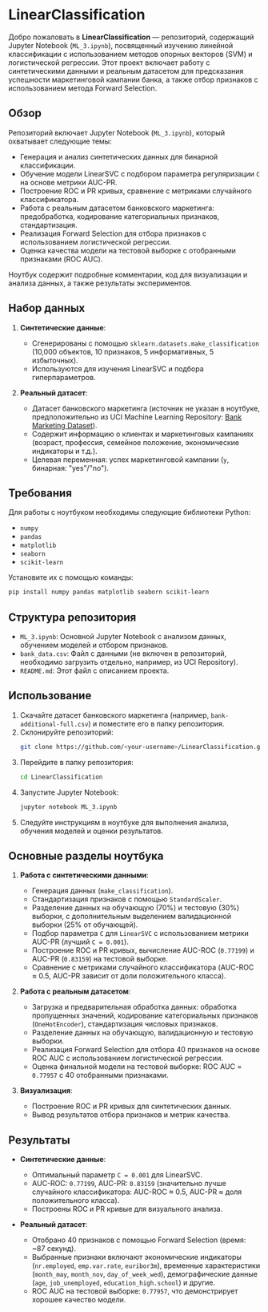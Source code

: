 # LinearClassification

Добро пожаловать в **LinearClassification** — репозиторий, содержащий Jupyter Notebook (`ML_3.ipynb`), посвященный изучению линейной классификации с использованием методов опорных векторов (SVM) и логистической регрессии. Этот проект включает работу с синтетическими данными и реальным датасетом для предсказания успешности маркетинговой кампании банка, а также отбор признаков с использованием метода Forward Selection.

## Обзор

Репозиторий включает Jupyter Notebook (`ML_3.ipynb`), который охватывает следующие темы:
- Генерация и анализ синтетических данных для бинарной классификации.
- Обучение модели LinearSVC с подбором параметра регуляризации `C` на основе метрики AUC-PR.
- Построение ROC и PR кривых, сравнение с метриками случайного классификатора.
- Работа с реальным датасетом банковского маркетинга: предобработка, кодирование категориальных признаков, стандартизация.
- Реализация Forward Selection для отбора признаков с использованием логистической регрессии.
- Оценка качества модели на тестовой выборке с отобранными признаками (ROC AUC).

Ноутбук содержит подробные комментарии, код для визуализации и анализа данных, а также результаты экспериментов.

## Набор данных

1. **Синтетические данные**:
   - Сгенерированы с помощью `sklearn.datasets.make_classification` (10,000 объектов, 10 признаков, 5 информативных, 5 избыточных).
   - Используются для изучения LinearSVC и подбора гиперпараметров.

2. **Реальный датасет**:
   - Датасет банковского маркетинга (источник не указан в ноутбуке, предположительно из UCI Machine Learning Repository: [Bank Marketing Dataset](https://archive.ics.uci.edu/ml/datasets/Bank+Marketing)).
   - Содержит информацию о клиентах и маркетинговых кампаниях (возраст, профессия, семейное положение, экономические индикаторы и т.д.).
   - Целевая переменная: успех маркетинговой кампании (`y`, бинарная: "yes"/"no").

## Требования

Для работы с ноутбуком необходимы следующие библиотеки Python:
- `numpy`
- `pandas`
- `matplotlib`
- `seaborn`
- `scikit-learn`

Установите их с помощью команды:
```bash
pip install numpy pandas matplotlib seaborn scikit-learn
```

## Структура репозитория

- `ML_3.ipynb`: Основной Jupyter Notebook с анализом данных, обучением моделей и отбором признаков.
- `bank_data.csv`: Файл с данными (не включен в репозиторий, необходимо загрузить отдельно, например, из UCI Repository).
- `README.md`: Этот файл с описанием проекта.

## Использование

1. Скачайте датасет банковского маркетинга (например, `bank-additional-full.csv`) и поместите его в папку репозитория.
2. Склонируйте репозиторий:
   ```bash
   git clone https://github.com/<your-username>/LinearClassification.git
   ```
3. Перейдите в папку репозитория:
   ```bash
   cd LinearClassification
   ```
4. Запустите Jupyter Notebook:
   ```bash
   jupyter notebook ML_3.ipynb
   ```
5. Следуйте инструкциям в ноутбуке для выполнения анализа, обучения моделей и оценки результатов.

## Основные разделы ноутбука

1. **Работа с синтетическими данными**:
   - Генерация данных (`make_classification`).
   - Стандартизация признаков с помощью `StandardScaler`.
   - Разделение данных на обучающую (70%) и тестовую (30%) выборки, с дополнительным выделением валидационной выборки (25% от обучающей).
   - Подбор параметра `C` для `LinearSVC` с использованием метрики AUC-PR (лучший `C = 0.001`).
   - Построение ROC и PR кривых, вычисление AUC-ROC (`0.77199`) и AUC-PR (`0.83159`) на тестовой выборке.
   - Сравнение с метриками случайного классификатора (AUC-ROC ≈ 0.5, AUC-PR зависит от доли положительного класса).

2. **Работа с реальным датасетом**:
   - Загрузка и предварительная обработка данных: обработка пропущенных значений, кодирование категориальных признаков (`OneHotEncoder`), стандартизация числовых признаков.
   - Разделение данных на обучающую, валидационную и тестовую выборки.
   - Реализация Forward Selection для отбора 40 признаков на основе ROC AUC с использованием логистической регрессии.
   - Оценка финальной модели на тестовой выборке: ROC AUC = `0.77957` с 40 отобранными признаками.

3. **Визуализация**:
   - Построение ROC и PR кривых для синтетических данных.
   - Вывод результатов отбора признаков и метрик качества.


## Результаты

- **Синтетические данные**:
  - Оптимальный параметр `C = 0.001` для LinearSVC.
  - AUC-ROC: `0.77199`, AUC-PR: `0.83159` (значительно лучше случайного классификатора: AUC-ROC ≈ 0.5, AUC-PR ≈ доля положительного класса).
  - Построены ROC и PR кривые для визуального анализа.

- **Реальный датасет**:
  - Отобрано 40 признаков с помощью Forward Selection (время: ~87 секунд).
  - Выбранные признаки включают экономические индикаторы (`nr.employed`, `emp.var.rate`, `euribor3m`), временные характеристики (`month_may`, `month_nov`, `day_of_week_wed`), демографические данные (`age`, `job_unemployed`, `education_high.school`) и другие.
  - ROC AUC на тестовой выборке: `0.77957`, что демонстрирует хорошее качество модели.


